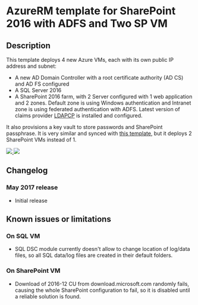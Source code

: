 # AzureRM template for SharePoint 2016 with ADFS and Two SP VM
## Description
This template deploys 4 new Azure VMs, each with its own public IP address and subnet:
* A new AD Domain Controller with a root certificate authority (AD CS) and AD FS configured
* A SQL Server 2016
* A SharePoint 2016 farm, with 2 Server configured with 1 web application and 2 zones. Default zone is using Windows authentication and Intranet zone is using federated authentication with ADFS. Latest version of claims provider [LDAPCP](https://ldapcp.codeplex.com/) is installed and configured.

It also provisions a key vault to store passwords and SharePoint passphrase.
It is very similar and synced with [this template](https://github.com/Yvand/AzureRM-Templates/tree/master/SharePoint/SP16-ADFS), but it deploys 2 SharePoint VMs instead of 1.

<a href="https://portal.azure.com/#create/Microsoft.Template/uri/https%3A%2F%2Fgithub.com%2FYvand%2FAzureRM-Templates%2Fraw%2Fmaster%2FSharePoint%2FSP16-ADFS-MultVMs%2Fazuredeploy.json" target="_blank">
    <img src="http://azuredeploy.net/deploybutton.png"/>
</a>
<a href="http://armviz.io/#/?load=https%3A%2F%2Fgithub.com%2FYvand%2FAzureRM-Templates%2Fraw%2Fmaster%2FSharePoint%2FSP16-ADFS-MultVMs%2Fazuredeploy.json" target="_blank">
    <img src="http://armviz.io/visualizebutton.png"/>
</a>

## Changelog
### May 2017 release
* Initial release

## Known issues or limitations
### On SQL VM
* SQL DSC module currently doesn't allow to change location of log/data files, so all SQL data/log files are created in their default folders.

### On SharePoint VM
* Download of 2016-12 CU from download.microsoft.com randomly fails, causing the whole SharePoint configuration to fail, so it is disabled until a reliable solution is found.
